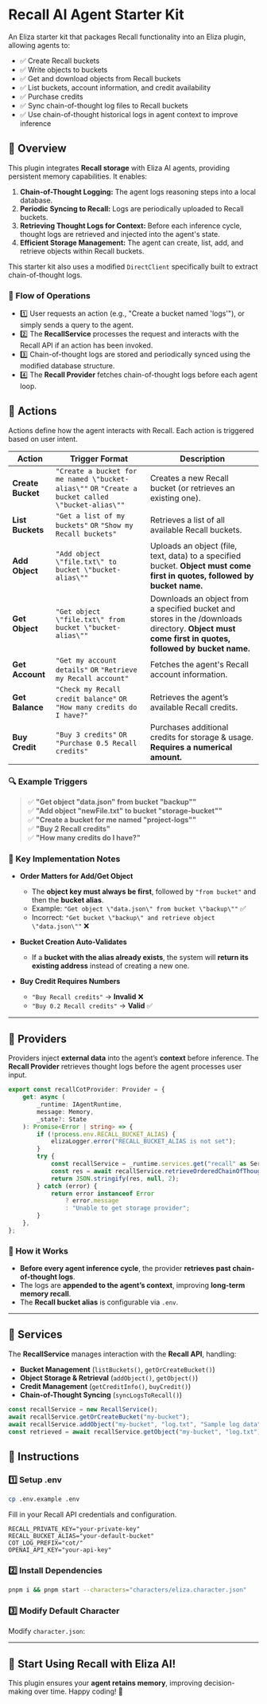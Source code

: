 # Recall AI Agent Starter Kit

An Eliza starter kit that packages Recall functionality into an Eliza plugin, allowing agents to:

- ✅ Create Recall buckets
- ✅ Write objects to buckets
- ✅ Get and download objects from Recall buckets
- ✅ List buckets, account information, and credit availability
- ✅ Purchase credits
- ✅ Sync chain-of-thought log files to Recall buckets
- ✅ Use chain-of-thought historical logs in agent context to improve inference

## 📌 Overview

This plugin integrates **Recall storage** with Eliza AI agents, providing persistent memory capabilities. It enables:

1. **Chain-of-Thought Logging:** The agent logs reasoning steps into a local database.
2. **Periodic Syncing to Recall:** Logs are periodically uploaded to Recall buckets.
3. **Retrieving Thought Logs for Context:** Before each inference cycle, thought logs are retrieved and injected into the agent's state.
4. **Efficient Storage Management:** The agent can create, list, add, and retrieve objects within Recall buckets.

This starter kit also uses a modified `DirectClient` specifically built to extract chain-of-thought logs.

### **🔄 Flow of Operations**

- 1️⃣ User requests an action (e.g., "Create a bucket named 'logs'"), or simply sends a query to the agent.
- 2️⃣ The **RecallService** processes the request and interacts with the Recall API if an action has been invoked.
- 3️⃣ Chain-of-thought logs are stored and periodically synced using the modified database structure.
- 4️⃣ The **Recall Provider** fetches chain-of-thought logs before each agent loop.

## 📌 Actions

Actions define how the agent interacts with Recall. Each action is triggered based on user intent.

| **Action**          | **Trigger Format**                                             | **Description**                                       |
|---------------------|--------------------------------------------------------------|------------------------------------------------------|
| **Create Bucket**  | `"Create a bucket for me named \"bucket-alias\""` `OR` `"Create a bucket called \"bucket-alias\""` | Creates a new Recall bucket (or retrieves an existing one).  |
| **List Buckets**   | `"Get a list of my buckets"` `OR` `"Show my Recall buckets"`  | Retrieves a list of all available Recall buckets.  |
| **Add Object**     | `"Add object \"file.txt\" to bucket \"bucket-alias\""` | Uploads an object (file, text, data) to a specified bucket.  **Object must come first in quotes, followed by bucket name.** |
| **Get Object**     | `"Get object \"file.txt\" from bucket \"bucket-alias\""` | Downloads an object from a specified bucket and stores in the /downloads directory.  **Object must come first in quotes, followed by bucket name.** |
| **Get Account**    | `"Get my account details"` `OR` `"Retrieve my Recall account"` | Fetches the agent's Recall account information. |
| **Get Balance**    | `"Check my Recall credit balance"` `OR` `"How many credits do I have?"` | Retrieves the agent’s available Recall credits. |
| **Buy Credit**     | `"Buy 3 credits"` `OR` `"Purchase 0.5 Recall credits"` | Purchases additional credits for storage & usage.  **Requires a numerical amount.** |

### **🔍 Example Triggers**

> ✅ **"Get object \"data.json\" from bucket \"backup\""**  
> ✅ **"Add object \"newFile.txt\" to bucket \"storage-bucket\""**  
> ✅ **"Create a bucket for me named \"project-logs\""**  
> ✅ **"Buy 2 Recall credits"**  
> ✅ **"How many credits do I have?"**  

### **🔄 Key Implementation Notes**
- **Order Matters for Add/Get Object**  
  - The **object key must always be first**, followed by `"from bucket"` and then the **bucket alias**.
  - Example: `"Get object \"data.json\" from bucket \"backup\""` ✅  
  - Incorrect: `"Get bucket \"backup\" and retrieve object \"data.json\""` ❌  

- **Bucket Creation Auto-Validates**  
  - If a **bucket with the alias already exists**, the system will **return its existing address** instead of creating a new one.

- **Buy Credit Requires Numbers**  
  - `"Buy Recall credits"` → **Invalid** ❌  
  - `"Buy 0.2 Recall credits"` → **Valid** ✅  

---

## 📌 Providers

Providers inject **external data** into the agent’s **context** before inference. The **Recall Provider** retrieves thought logs before the agent processes user input.

```typescript
export const recallCotProvider: Provider = {
    get: async (
        _runtime: IAgentRuntime,
        message: Memory,
        _state?: State
    ): Promise<Error | string> => {
        if (!process.env.RECALL_BUCKET_ALIAS) {
            elizaLogger.error("RECALL_BUCKET_ALIAS is not set");
        }
        try {
            const recallService = _runtime.services.get("recall" as ServiceType) as RecallService;
            const res = await recallService.retrieveOrderedChainOfThoughtLogs(process.env.RECALL_BUCKET_ALIAS);
            return JSON.stringify(res, null, 2);
        } catch (error) {
            return error instanceof Error
                ? error.message
                : "Unable to get storage provider";
        }
    },
};
```

### **📌 How it Works**
- **Before every agent inference cycle**, the provider **retrieves past chain-of-thought logs**.
- The logs are **appended to the agent’s context**, improving **long-term memory recall**.
- The **Recall bucket alias** is configurable via `.env`.

---

## 📌 Services

The **RecallService** manages interaction with the **Recall API**, handling:

- **Bucket Management** (`listBuckets()`, `getOrCreateBucket()`)
- **Object Storage & Retrieval** (`addObject()`, `getObject()`)
- **Credit Management** (`getCreditInfo()`, `buyCredit()`)
- **Chain-of-Thought Syncing** (`syncLogsToRecall()`)

```typescript
const recallService = new RecallService();
await recallService.getOrCreateBucket("my-bucket");
await recallService.addObject("my-bucket", "log.txt", "Sample log data");
const retrieved = await recallService.getObject("my-bucket", "log.txt");
```

## 📌 Instructions

### **1️⃣ Setup .env**

```bash
cp .env.example .env
```

Fill in your Recall API credentials and configuration.

```dotenv
RECALL_PRIVATE_KEY="your-private-key"
RECALL_BUCKET_ALIAS="your-default-bucket"
COT_LOG_PREFIX="cot/"
OPENAI_API_KEY="your-api-key"
```

### **2️⃣ Install Dependencies**
```bash
pnpm i && pnpm start --characters="characters/eliza.character.json" 
```

### **3️⃣ Modify Default Character**
Modify `character.json`:

---

## 🚀 **Start Using Recall with Eliza AI!**
This plugin ensures your **agent retains memory**, improving decision-making over time. Happy coding! 🎉